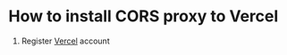 # How to install CORS proxy to Vercel

1. Register [Vercel][vercel] account


[vercel]: https://vercel.com
